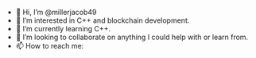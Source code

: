 - 👋 Hi, I’m @millerjacob49
- 👀 I’m interested in C++ and blockchain development.
- 🌱 I’m currently learning C++.
- 💞️ I’m looking to collaborate on anything I could help with or learn from.
- 📫 How to reach me:

<!---
millerjacob49/millerjacob49 is a ✨ special ✨ repository because its `README.md` (this file) appears on your GitHub profile.
You can click the Preview link to take a look at your changes.
--->
